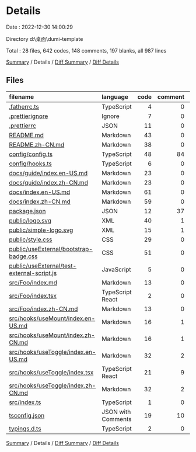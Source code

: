 # Details

Date : 2022-12-30 14:00:29

Directory d:\\桌面\\dumi-template

Total : 28 files, 642 codes, 148 comments, 197 blanks, all 987 lines

[Summary](results.md) / Details / [Diff Summary](diff.md) / [Diff Details](diff-details.md)

## Files

| filename                                                                                  | language           | code | comment | blank | total |
| :---------------------------------------------------------------------------------------- | :----------------- | ---: | ------: | ----: | ----: |
| [.fatherrc.ts](/.fatherrc.ts)                                                             | TypeScript         |    4 |       0 |     1 |     5 |
| [.prettierignore](/.prettierignore)                                                       | Ignore             |    7 |       0 |     1 |     8 |
| [.prettierrc](/.prettierrc)                                                               | JSON               |   11 |       0 |     1 |    12 |
| [README.md](/README.md)                                                                   | Markdown           |   43 |       0 |    17 |    60 |
| [README.zh-CN.md](/README.zh-CN.md)                                                       | Markdown           |   38 |       0 |    14 |    52 |
| [config/config.ts](/config/config.ts)                                                     | TypeScript         |   48 |      84 |     5 |   137 |
| [config/hooks.ts](/config/hooks.ts)                                                       | TypeScript         |    6 |       0 |     1 |     7 |
| [docs/guide/index.en-US.md](/docs/guide/index.en-US.md)                                   | Markdown           |   23 |       0 |    10 |    33 |
| [docs/guide/index.zh-CN.md](/docs/guide/index.zh-CN.md)                                   | Markdown           |   23 |       0 |    10 |    33 |
| [docs/index.en-US.md](/docs/index.en-US.md)                                               | Markdown           |   61 |       0 |    19 |    80 |
| [docs/index.zh-CN.md](/docs/index.zh-CN.md)                                               | Markdown           |   59 |       0 |    19 |    78 |
| [package.json](/package.json)                                                             | JSON               |   12 |      37 |     0 |    49 |
| [public/logo.svg](/public/logo.svg)                                                       | XML                |   40 |       1 |     0 |    41 |
| [public/simple-logo.svg](/public/simple-logo.svg)                                         | XML                |   15 |       1 |     0 |    16 |
| [public/style.css](/public/style.css)                                                     | CSS                |   29 |       0 |     8 |    37 |
| [public/useExternal/bootstrap-badge.css](/public/useExternal/bootstrap-badge.css)         | CSS                |   51 |       0 |     8 |    59 |
| [public/useExternal/test-external-script.js](/public/useExternal/test-external-script.js) | JavaScript         |    5 |       0 |     1 |     6 |
| [src/Foo/index.md](/src/Foo/index.md)                                                     | Markdown           |   13 |       0 |     6 |    19 |
| [src/Foo/index.tsx](/src/Foo/index.tsx)                                                   | TypeScript React   |    2 |       0 |     2 |     4 |
| [src/Foo/index.zh-CN.md](/src/Foo/index.zh-CN.md)                                         | Markdown           |   13 |       0 |     6 |    19 |
| [src/hooks/useMount/index.en-US.md](/src/hooks/useMount/index.en-US.md)                   | Markdown           |   16 |       1 |    10 |    27 |
| [src/hooks/useMount/index.zh-CN.md](/src/hooks/useMount/index.zh-CN.md)                   | Markdown           |   16 |       1 |    10 |    27 |
| [src/hooks/useToggle/index.en-US.md](/src/hooks/useToggle/index.en-US.md)                 | Markdown           |   32 |       2 |    18 |    52 |
| [src/hooks/useToggle/index.tsx](/src/hooks/useToggle/index.tsx)                           | TypeScript React   |   21 |       9 |     9 |    39 |
| [src/hooks/useToggle/index.zh-CN.md](/src/hooks/useToggle/index.zh-CN.md)                 | Markdown           |   32 |       2 |    18 |    52 |
| [src/index.ts](/src/index.ts)                                                             | TypeScript         |    1 |       0 |     1 |     2 |
| [tsconfig.json](/tsconfig.json)                                                           | JSON with Comments |   19 |      10 |     1 |    30 |
| [typings.d.ts](/typings.d.ts)                                                             | TypeScript         |    2 |       0 |     1 |     3 |

[Summary](results.md) / Details / [Diff Summary](diff.md) / [Diff Details](diff-details.md)
